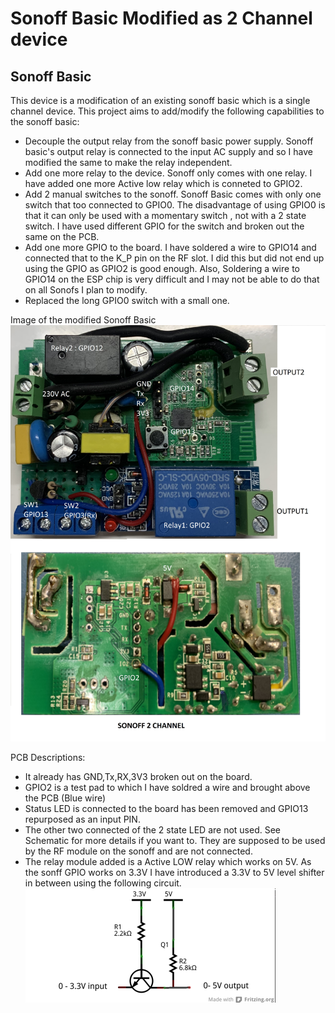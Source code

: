 # Sonoff Basic Modified as 2 Channel device

## Sonoff Basic

This device is a modification of an existing sonoff basic which is a single channel device. This project aims to add/modify the following capabilities to the sonoff basic:  

- Decouple the output relay from the sonoff basic power supply. Sonoff basic's output relay is connected to the input AC supply and so I have modified the same to make the relay independent.
- Add one more relay to the device. Sonoff only comes with one relay. I have added one more Active low relay which is conneted to GPIO2. 
- Add 2 manual switches to the sonoff. Sonoff Basic comes with only one switch that too connected to GPIO0. The disadvantage of using GPIO0 is that it can only be used with a momentary switch , not with a 2 state switch. I have used different GPIO for the switch and broken out the same on the PCB.  
- Add one more GPIO to the board. I have soldered a wire to GPIO14 and connected that to the K_P pin on the RF slot. I did this but did not end up using the GPIO as GPIO2 is good enough. Also, Soldering a wire to GPIO14 on the ESP chip is very difficult and I may not be able to do that on all Sonofs I plan to modify.
- Replaced the long GPIO0 switch with a small one.

Image of the modified Sonoff Basic  
![2 Channel Modified Sonoff Basic](./Sonoff%202CH%20modified.JPEG)

PCB Descriptions:

- It already has GND,Tx,RX,3V3 broken out on the board.
- GPIO2 is a test pad to which I have soldred a wire and brought above the PCB (Blue wire)
- Status LED is connected to the board has been removed and GPIO13 repurposed as an input PIN.
- The other two connected of the 2 state LED are not used. See Schematic for more details if you want to. They are supposed to be used by the RF module on the sonoff and are not connected.
- The relay module added is a Active LOW relay which works on 5V. As the sonff GPIO works on 3.3V I have introduced a 3.3V to 5V level shifter in between using the following circuit. 
![3.3V to 5V level shifter](./3V3to5Vshifter.png)

